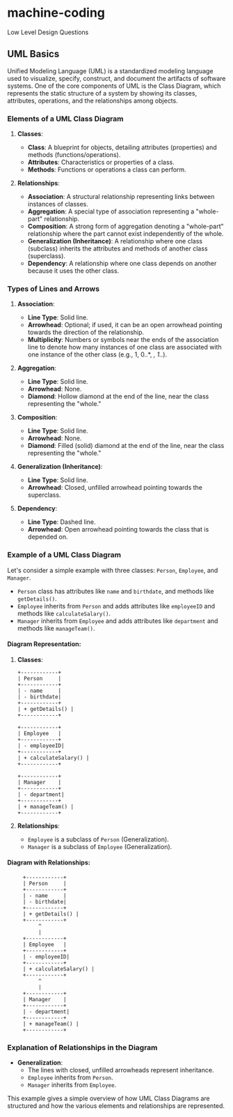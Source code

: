 # machine-coding
Low Level Design Questions

## UML Basics

Unified Modeling Language (UML) is a standardized modeling language used to visualize, specify, construct, and document the artifacts of software systems. One of the core components of UML is the Class Diagram, which represents the static structure of a system by showing its classes, attributes, operations, and the relationships among objects.

### Elements of a UML Class Diagram

1. **Classes**:
   - **Class**: A blueprint for objects, detailing attributes (properties) and methods (functions/operations).
   - **Attributes**: Characteristics or properties of a class.
   - **Methods**: Functions or operations a class can perform.

2. **Relationships**:
   - **Association**: A structural relationship representing links between instances of classes.
   - **Aggregation**: A special type of association representing a "whole-part" relationship.
   - **Composition**: A strong form of aggregation denoting a "whole-part" relationship where the part cannot exist independently of the whole.
   - **Generalization (Inheritance)**: A relationship where one class (subclass) inherits the attributes and methods of another class (superclass).
   - **Dependency**: A relationship where one class depends on another because it uses the other class.

### Types of Lines and Arrows

1. **Association**:
   - **Line Type**: Solid line.
   - **Arrowhead**: Optional; if used, it can be an open arrowhead pointing towards the direction of the relationship.
   - **Multiplicity**: Numbers or symbols near the ends of the association line to denote how many instances of one class are associated with one instance of the other class (e.g., 1, 0..*, *, 1..*).

2. **Aggregation**:
   - **Line Type**: Solid line.
   - **Arrowhead**: None.
   - **Diamond**: Hollow diamond at the end of the line, near the class representing the "whole."

3. **Composition**:
   - **Line Type**: Solid line.
   - **Arrowhead**: None.
   - **Diamond**: Filled (solid) diamond at the end of the line, near the class representing the "whole."

4. **Generalization (Inheritance)**:
   - **Line Type**: Solid line.
   - **Arrowhead**: Closed, unfilled arrowhead pointing towards the superclass.

5. **Dependency**:
   - **Line Type**: Dashed line.
   - **Arrowhead**: Open arrowhead pointing towards the class that is depended on.

### Example of a UML Class Diagram

Let's consider a simple example with three classes: `Person`, `Employee`, and `Manager`.

- `Person` class has attributes like `name` and `birthdate`, and methods like `getDetails()`.
- `Employee` inherits from `Person` and adds attributes like `employeeID` and methods like `calculateSalary()`.
- `Manager` inherits from `Employee` and adds attributes like `department` and methods like `manageTeam()`.

#### Diagram Representation:

1. **Classes**:
   ```
   +------------+
   | Person     |
   +------------+
   | - name     |
   | - birthdate|
   +------------+
   | + getDetails() |
   +------------+

   +------------+
   | Employee   |
   +------------+
   | - employeeID|
   +------------+
   | + calculateSalary() |
   +------------+

   +------------+
   | Manager    |
   +------------+
   | - department|
   +------------+
   | + manageTeam() |
   +------------+
   ```

2. **Relationships**:
   - `Employee` is a subclass of `Person` (Generalization).
   - `Manager` is a subclass of `Employee` (Generalization).

#### Diagram with Relationships:

```
     +------------+
     | Person     |
     +------------+
     | - name     |
     | - birthdate|
     +------------+
     | + getDetails() |
     +------------+
          ^
          |
     +------------+
     | Employee   |
     +------------+
     | - employeeID|
     +------------+
     | + calculateSalary() |
     +------------+
          ^
          |
     +------------+
     | Manager    |
     +------------+
     | - department|
     +------------+
     | + manageTeam() |
     +------------+
```

### Explanation of Relationships in the Diagram

- **Generalization**: 
  - The lines with closed, unfilled arrowheads represent inheritance.
  - `Employee` inherits from `Person`.
  - `Manager` inherits from `Employee`.

This example gives a simple overview of how UML Class Diagrams are structured and how the various elements and relationships are represented.
